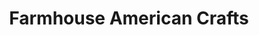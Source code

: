---
title: "Farmhouse American Crafts"
url: /james-city-county/farmhouse-american-crafts/
shop: antiques
---
